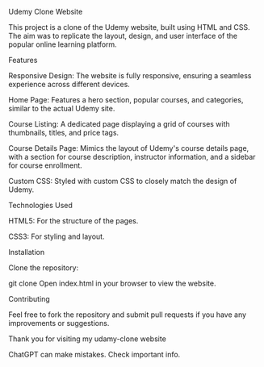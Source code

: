 Udemy Clone Website

This project is a clone of the Udemy website, built using HTML and CSS. The aim was to replicate the layout, design, and user interface of the popular online learning platform.

Features

Responsive Design: The website is fully responsive, ensuring a seamless experience across different devices.

Home Page: Features a hero section, popular courses, and categories, similar to the actual Udemy site.

Course Listing: A dedicated page displaying a grid of courses with thumbnails, titles, and price tags.

Course Details Page: Mimics the layout of Udemy's course details page, with a section for course description, instructor information, and a sidebar for course enrollment.

Custom CSS: Styled with custom CSS to closely match the design of Udemy.

Technologies Used

HTML5: For the structure of the pages.

CSS3: For styling and layout.

Installation

Clone the repository:


git clone 
Open index.html in your browser to view the website.

Contributing

Feel free to fork the repository and submit pull requests if you have any improvements or suggestions.


Thank you for visiting my udamy-clone website












ChatGPT can make mistakes. Check important info.
